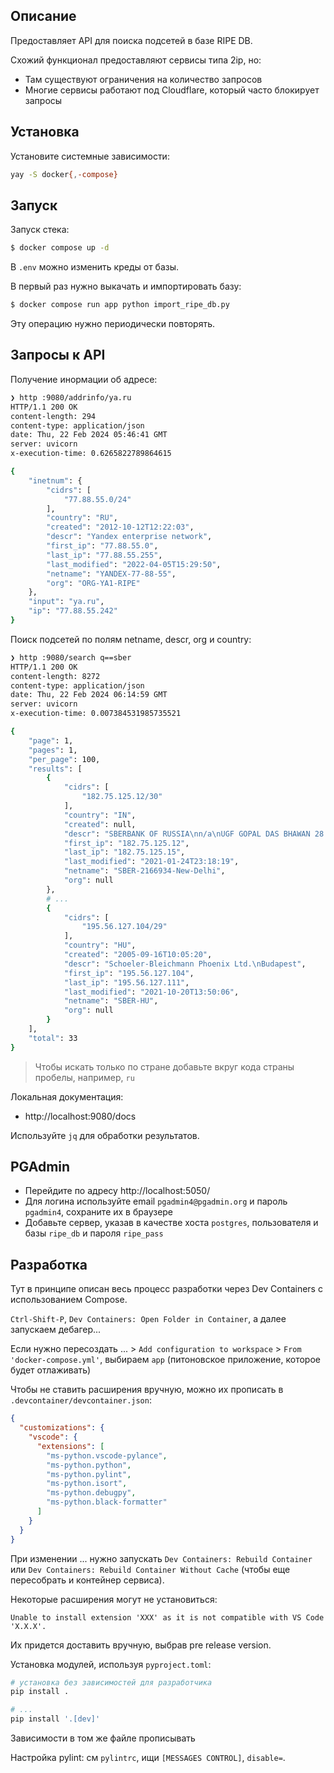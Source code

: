 ## Описание

Предоставляет API для поиска подсетей в базе RIPE DB.

Схожий функционал предоставляют сервисы типа 2ip, но:

* Там существуют ограничения на количество запросов
* Многие сервисы работают под Cloudflare, который часто блокирует запросы

## Установка

Установите системные зависимости:

```bash
yay -S docker{,-compose}
```

## Запуск

Запуск стека:

```bash
$ docker compose up -d
```

В `.env` можно изменить креды от базы.


В первый раз нужно выкачать и импортировать базу:

```bash
$ docker compose run app python import_ripe_db.py
```

Эту операцию нужно периодически повторять.

## Запросы к API

Получение инормации об адресе:

```bash
❯ http :9080/addrinfo/ya.ru
HTTP/1.1 200 OK
content-length: 294
content-type: application/json
date: Thu, 22 Feb 2024 05:46:41 GMT
server: uvicorn
x-execution-time: 0.6265822789864615

{
    "inetnum": {
        "cidrs": [
            "77.88.55.0/24"
        ],
        "country": "RU",
        "created": "2012-10-12T12:22:03",
        "descr": "Yandex enterprise network",
        "first_ip": "77.88.55.0",
        "last_ip": "77.88.55.255",
        "last_modified": "2022-04-05T15:29:50",
        "netname": "YANDEX-77-88-55",
        "org": "ORG-YA1-RIPE"
    },
    "input": "ya.ru",
    "ip": "77.88.55.242"
}
```

Поиск подсетей по полям netname, descr, org и country:

```bash
❯ http :9080/search q==sber
HTTP/1.1 200 OK
content-length: 8272
content-type: application/json
date: Thu, 22 Feb 2024 06:14:59 GMT
server: uvicorn
x-execution-time: 0.007384531985735521

{
    "page": 1,
    "pages": 1,
    "per_page": 100,
    "results": [
        {
            "cidrs": [
                "182.75.125.12/30"
            ],
            "country": "IN",
            "created": null,
            "descr": "SBERBANK OF RUSSIA\nn/a\nUGF GOPAL DAS BHAWAN 28 BARAKHAMBA\nROAD New-Delhi-110001 DelhiINdia\nNew-Delhi\nDELHI\nIndia\nContact Person: SANJAY CHAMOLA\n********\nPhone: 1140048887",
            "first_ip": "182.75.125.12",
            "last_ip": "182.75.125.15",
            "last_modified": "2021-01-24T23:18:19",
            "netname": "SBER-2166934-New-Delhi",
            "org": null
        },
        # ...
        {
            "cidrs": [
                "195.56.127.104/29"
            ],
            "country": "HU",
            "created": "2005-09-16T10:05:20",
            "descr": "Schoeler-Bleichmann Phoenix Ltd.\nBudapest",
            "first_ip": "195.56.127.104",
            "last_ip": "195.56.127.111",
            "last_modified": "2021-10-20T13:50:06",
            "netname": "SBER-HU",
            "org": null
        }
    ],
    "total": 33
}
```

> Чтобы искать только по стране добавьте вкруг кода страны пробелы, например, ` ru `

Локальная документация:

* http://localhost:9080/docs

Используйте `jq` для обработки результатов.

## PGAdmin

* Перейдите по адресу http://localhost:5050/
* Для логина используйте email `pgadmin4@pgadmin.org` и пароль `pgadmin4`, сохраните их в браузере
* Добавьте сервер, указав в качестве хоста `postgres`, пользователя и базы `ripe_db` и пароля `ripe_pass`

## Разработка

Тут в принципе описан весь процесс разработки через Dev Containers с использованием Compose.

`Ctrl-Shift-P`, `Dev Containers: Open Folder in Container`, а далее запускаем дебагер...

Если нужно пересоздать ... > `Add configuration to workspace` > `From 'docker-compose.yml'`, выбираем `app` (питоновское приложение, которое будет отлаживать)

Чтобы не ставить расширения вручную, можно их прописать в `.devcontainer/devcontainer.json`:
```json
{
  "customizations": {
    "vscode": {
      "extensions": [
        "ms-python.vscode-pylance",
        "ms-python.python",
        "ms-python.pylint",
        "ms-python.isort",
        "ms-python.debugpy",
        "ms-python.black-formatter"
      ]
    }
  }
}
```

При изменении ... нужно запускать `Dev Containers: Rebuild Container` или `Dev Containers: Rebuild Container Without Cache` (чтобы еще пересобрать и контейнер сервиса).

Некоторые расширения могут не установиться:

```
Unable to install extension 'XXX' as it is not compatible with VS Code 'X.X.X'.
```

Их придется доставить вручную, выбрав pre release version.

Установка модулей, используя `pyproject.toml`:

```bash
# установка без зависимостей для разработчика
pip install .

# ...
pip install '.[dev]'
```

Зависимости в том же файле прописывать

Настройка pylint: см `pylintrc`, ищи `[MESSAGES CONTROL]`, `disable=`.
